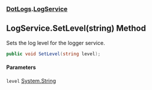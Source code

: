 ### [DotLogs](DotLogs.md 'DotLogs').[LogService](DotLogs.LogService.md 'DotLogs\.LogService')

## LogService\.SetLevel\(string\) Method

Sets the log level for the logger service\.

```csharp
public void SetLevel(string level);
```
#### Parameters

<a name='DotLogs.LogService.SetLevel(string).level'></a>

`level` [System\.String](https://learn.microsoft.com/en-us/dotnet/api/system.string 'System\.String')